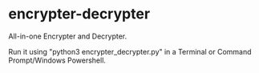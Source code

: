 # encrypter-decrypter
 All-in-one Encrypter and Decrypter.
 
 Run it using "python3 encrypter_decrypter.py" in a Terminal or Command Prompt/Windows Powershell.
